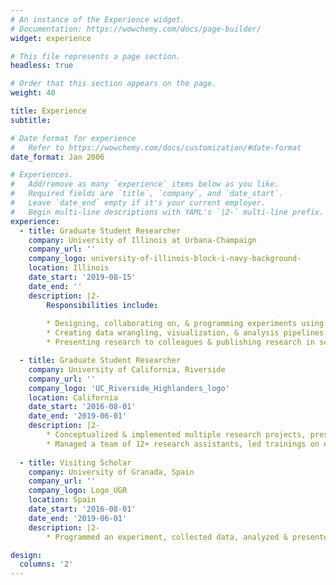 ```yaml
---
# An instance of the Experience widget.
# Documentation: https://wowchemy.com/docs/page-builder/
widget: experience

# This file represents a page section.
headless: true

# Order that this section appears on the page.
weight: 40

title: Experience
subtitle:

# Date format for experience
#   Refer to https://wowchemy.com/docs/customization/#date-format
date_format: Jan 2006

# Experiences.
#   Add/remove as many `experience` items below as you like.
#   Required fields are `title`, `company`, and `date_start`.
#   Leave `date_end` empty if it's your current employer.
#   Begin multi-line descriptions with YAML's `|2-` multi-line prefix.
experience:
  - title: Graduate Student Researcher
    company: University of Illinois at Urbana-Champaign
    company_url: ''
    company_logo: university-of-illinois-block-i-navy-background-
    location: Illinois
    date_start: '2019-08-15'
    date_end: ''
    description: |2-
        Responsibilities include:
        
        * Designing, collaborating on, & programming experiments using qualitative & quantitative methods including EEG, online studies, behavioral responses & surveys
        * Creating data wrangling, visualization, & analysis pipelines using R, Python, & MATLAB to implement univariate & multivariate statistics
        * Presenting research to colleagues & publishing research in scientific journals

  - title: Graduate Student Researcher
    company: University of California, Riverside
    company_url: ''
    company_logo: 'UC_Riverside_Highlanders_logo'
    location: California
    date_start: '2016-08-01'
    date_end: '2019-06-01'
    description: |2-
        * Conceptualized & implemented multiple research projects, presented findings at scientific conferences (5 talks, 25 posters), published in handbooks and journals
        * Managed a team of 12+ research assistants, led trainings on experimental design, methods, data analysis, troubleshooting, programming, & scientific communication
        
  - title: Visiting Scholar
    company: University of Granada, Spain
    company_url: ''
    company_logo: Logo_UGR
    location: Spain
    date_start: '2016-08-01'
    date_end: '2019-06-01'
    description: |2-
        * Programmed an experiment, collected data, analyzed & presented results within a two month visiting scholar appointment

design:
  columns: '2'
---
```

